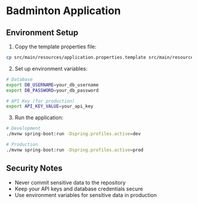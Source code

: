 # Badminton Application

## Environment Setup

1. Copy the template properties file:
```bash
cp src/main/resources/application.properties.template src/main/resources/application.properties
```

2. Set up environment variables:
```bash
# Database
export DB_USERNAME=your_db_username
export DB_PASSWORD=your_db_password

# API Key (for production)
export API_KEY_VALUE=your_api_key
```

3. Run the application:
```bash
# Development
./mvnw spring-boot:run -Dspring.profiles.active=dev

# Production
./mvnw spring-boot:run -Dspring.profiles.active=prod
```

## Security Notes
- Never commit sensitive data to the repository
- Keep your API keys and database credentials secure
- Use environment variables for sensitive data in production 